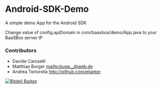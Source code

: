 Android-SDK-Demo
================

A simple demo App for the Android SDK

Change value of config.apiDomain in  com/baasbox/demo/App.java to your BaaSBox server IP

### Contributors
* Davide Caroselli
* Matthias Burger <mailto:buge__@web.de>
* Andrea Tortorella <http://github.com/eliantor>

[![Bitdeli Badge](https://d2weczhvl823v0.cloudfront.net/baasbox/android-sdk-demo/trend.png)](https://bitdeli.com/free "Bitdeli Badge")

